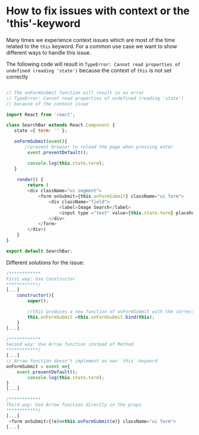 # How to fix issues with context or the 'this'-keyword

Many times we experience context issues which are most of the time related to the `this` keyword.
For a common use case we want to show different ways to handle this issue.

The following code will result in `TypeError: Cannot read properties of undefined (reading 'state')` because the context of `this` is not set correctly

````js

// The onFormSubmit function will result in an error
// TypeError: Cannot read properties of undefined (reading 'state')
// because of the context issue

import React from 'react';

class SearchBar extends React.Component {
   state ={ term: '' };

   onFormSubmit(event){
       //prevent browser to reload the page when pressing enter
        event.preventDefault();

        console.log(this.state.term);
   }
   
    render() {
        return (
        <div className="ui segment">
            <form onSubmit={this.onFormSubmit} className="ui form">
                <div className="field">
                    <label>Image Search</label>
                    <input type ="text" value={this.state.term} placeholder='Please endter text' onChange={e=>this.setState({term : e.target.value})}/>
                </div>
            </form>
        </div>)
    }
}

export default SearchBar;

````

Different solutions for the issue:

````js
/************
First way: Use Constructor
************/
[...]
    constructor(){
        super();

        //this produces a new function of onFormSubmit with the correct value of `this`
        this.onFormSubmit =this.onFormSubmit.bind(this);
    }
[...]

/************
Second way: Use Arrow function instead of Method
************/
[...]
// Arrow function doesn't implement an own `this`-keyword 
onFormSubmit = event =>{
    event.preventDefault();
        console.log(this.state.term);
}
[...]

/************
Third way: Use Arrow function directly in the props
************/
[...]
 <form onSubmit={(e)=>this.onFormSubmit(e)} className="ui form">
[...]
   
````
